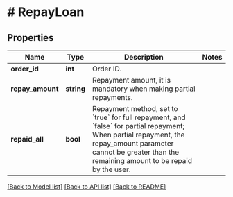 # # RepayLoan

## Properties

Name | Type | Description | Notes
------------ | ------------- | ------------- | -------------
**order_id** | **int** | Order ID. | 
**repay_amount** | **string** | Repayment amount, it is mandatory when making partial repayments. | 
**repaid_all** | **bool** | Repayment method, set to &#x60;true&#x60; for full repayment, and &#x60;false&#x60; for partial repayment; When partial repayment, the repay_amount parameter cannot be greater than the remaining amount to be repaid by the user. | 

[[Back to Model list]](../../README.md#documentation-for-models) [[Back to API list]](../../README.md#documentation-for-api-endpoints) [[Back to README]](../../README.md)
